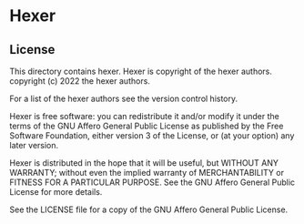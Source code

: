 # Hexer

## License

This directory contains hexer. Hexer is copyright of the hexer authors.
copyright (c) 2022 the hexer authors.

For a list of the hexer authors see the version control history.

Hexer is free software: you can redistribute it and/or modify it under the
terms of the GNU Affero General Public License as published by the Free
Software Foundation, either version 3 of the License, or (at your option) any
later version.

Hexer is distributed in the hope that it will be useful, but WITHOUT ANY
WARRANTY; without even the implied warranty of MERCHANTABILITY or FITNESS FOR A
PARTICULAR PURPOSE.  See the GNU Affero General Public License for more
details.

See the LICENSE file for a copy of the GNU Affero General Public License.

